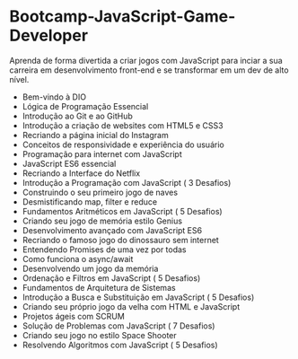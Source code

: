 # Bootcamp-JavaScript-Game-Developer

Aprenda de forma divertida a criar jogos com JavaScript para inciar a sua carreira em desenvolvimento front-end e se transformar em um dev de alto nível.

* Bem-vindo à DIO
* Lógica de Programação Essencial
* Introdução ao Git e ao GitHub
* Introdução a criação de websites com HTML5 e CSS3
* Recriando a página inicial do Instagram
* Conceitos de responsividade e experiência do usuário
* Programação para internet com JavaScript
* JavaScript ES6 essencial
* Recriando a Interface do Netflix
* Introdução a Programação com JavaScript ( 3 Desafios)
* Construindo o seu primeiro jogo de naves
* Desmistificando map, filter e reduce
* Fundamentos Aritméticos em JavaScript ( 5 Desafios)
* Criando seu jogo de memória estilo Genius
* Desenvolvimento avançado com JavaScript ES6
* Recriando o famoso jogo do dinossauro sem internet
* Entendendo Promises de uma vez por todas
* Como funciona o async/await
* Desenvolvendo um jogo da memória
* Ordenação e Filtros em JavaScript ( 5 Desafios)
* Fundamentos de Arquitetura de Sistemas
* Introdução a Busca e Substituição em JavaScript ( 5 Desafios)
* Criando seu próprio jogo da velha com HTML e JavaScript
* Projetos ágeis com SCRUM
* Solução de Problemas com JavaScript ( 7 Desafios)
* Criando seu jogo no estilo Space Shooter
* Resolvendo Algoritmos com JavaScript ( 5 Desafios)
